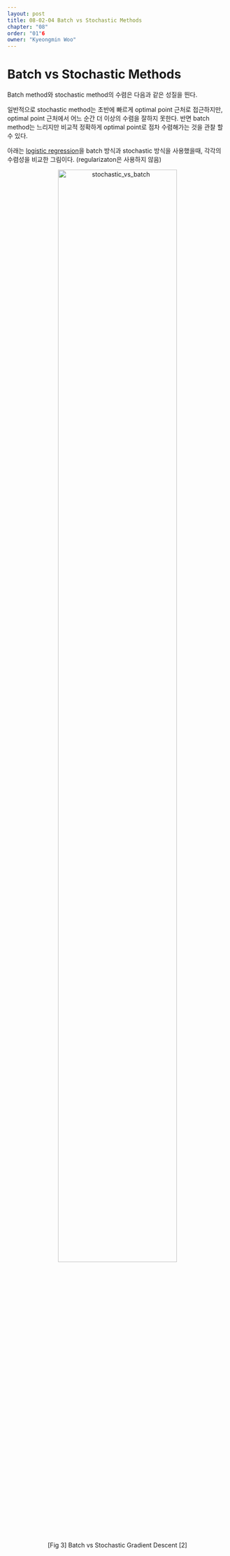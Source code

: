 ```yaml
---
layout: post
title: 08-02-04 Batch vs Stochastic Methods
chapter: "08"
order: "01"6
owner: "Kyeongmin Woo"
---
```


# Batch vs Stochastic Methods

Batch method와 stochastic method의 수렴은 다음과 같은 성질을 띈다. 

일반적으로 stochastic method는 초반에 빠르게 optimal point 근처로 접근하지만, optimal point 근처에서 어느 순간 더 이상의 수렴을 잘하지 못한다. 반면 batch method는 느리지만 비교적 정확하게 optimal point로 점차 수렴해가는 것을 관찰 할 수 있다.

아래는 [logistic regression](https://en.wikipedia.org/wiki/Logistic_regression)을 batch 방식과 stochastic 방식을 사용했을때, 각각의 수렴성을 비교한 그림이다. (regularizaton은 사용하지 않음)

<figure class="image" style="align: center;">
<p align="center">
  <img src="https://wikidocs.net/images/page/18973/stochastic_vs_batch.PNG" alt="stochastic_vs_batch" width="80%" height="80%">
</p>
  <figcaption style="text-align: center;">[Fig 3] Batch vs Stochastic Gradient Descent [2]</figcaption>
</figure>
